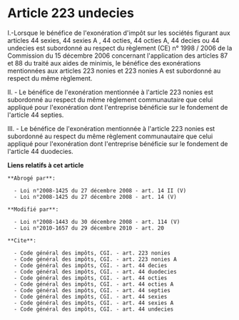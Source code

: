 # Article 223 undecies

I.-Lorsque le bénéfice de l'exonération d'impôt sur les sociétés figurant aux articles 44 sexies, 44 sexies A
, 44 octies, 44 octies A, 44 decies ou 44 undecies est subordonné au respect du règlement (CE) n° 1998 / 2006 de la
Commission du 15 décembre 2006 concernant l'application des articles 87 et 88 du traité aux aides de minimis, le bénéfice des
exonérations mentionnées aux articles 223 nonies et 223 nonies A est subordonné au respect du même règlement. 

II. - Le bénéfice de l'exonération mentionnée à l'article 223 nonies est subordonné au respect du même règlement
communautaire que celui appliqué pour l'exonération dont l'entreprise bénéficie sur le fondement de l'article 44 septies. 

III. - Le bénéfice de l'exonération mentionnée à l'article 223 nonies est subordonné au respect du même règlement
communautaire que celui appliqué pour l'exonération dont l'entreprise bénéficie sur le fondement de l'article 44 duodecies.

**Liens relatifs à cet article**

	**Abrogé par**:

	  - Loi n°2008-1425 du 27 décembre 2008 - art. 14 II (V)
	  - Loi n°2008-1425 du 27 décembre 2008 - art. 14 (V)

	**Modifié par**:

	  - Loi n°2008-1443 du 30 décembre 2008 - art. 114 (V)
	  - Loi n°2010-1657 du 29 décembre 2010 - art. 20

	**Cite**:

	  - Code général des impôts, CGI. - art. 223 nonies
	  - Code général des impôts, CGI. - art. 223 nonies A
	  - Code général des impôts, CGI. - art. 44 decies
	  - Code général des impôts, CGI. - art. 44 duodecies
	  - Code général des impôts, CGI. - art. 44 octies
	  - Code général des impôts, CGI. - art. 44 octies A
	  - Code général des impôts, CGI. - art. 44 septies
	  - Code général des impôts, CGI. - art. 44 sexies
	  - Code général des impôts, CGI. - art. 44 sexies A
	  - Code général des impôts, CGI. - art. 44 undecies
